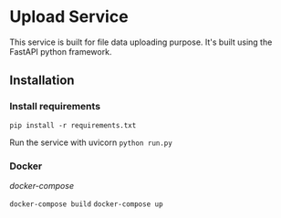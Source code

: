 # Upload Service

This service is built for file data uploading purpose. It's built using the FastAPI python framework.

## Installation

### Install requirements

`pip install -r requirements.txt`

Run the service with uvicorn
`python run.py`

### Docker

*docker-compose*

`docker-compose build`
`docker-compose up`










